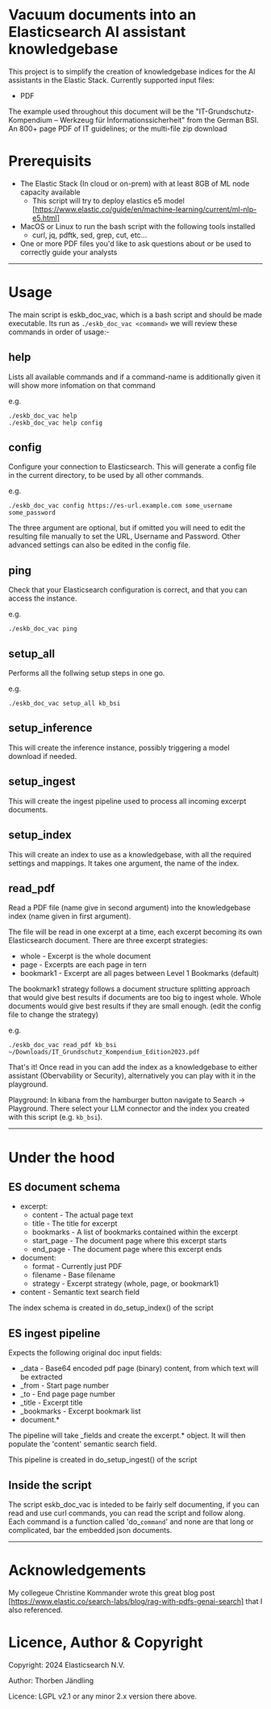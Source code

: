 Vacuum documents into an Elasticsearch AI assistant knowledgebase
=========================================================

This project is to simplify the creation of knowledgebase indices for the AI assistants
in the Elastic Stack. Currently supported input files:

 - PDF

The example used throughout this document will be the "IT-Grundschutz-Kompendium – Werkzeug für Informationssicherheit" from the German BSI. An 800+ page PDF of IT guidelines; or the multi-file
zip download

Prerequisits
============

 - The Elastic Stack (In cloud or on-prem) with at least 8GB of ML node capacity available
   - This script will try to deploy elastics e5 model [https://www.elastic.co/guide/en/machine-learning/current/ml-nlp-e5.html]
 - MacOS or Linux to run the bash script with the following tools installed
   - curl, jq, pdftk, sed, grep, cut, etc...
 - One or more PDF files you'd like to ask questions about or be used to correctly guide your analysts

----

Usage
=====

The main script is eskb_doc_vac, which is a bash script and should be made executable.
Its run as `./eskb_doc_vac <command>` we will review these commands in order of usage:-

help
----

Lists all available commands and if a command-name is additionally given it will show more infomation on that command

e.g.

```
./eskb_doc_vac help
./eskb_doc_vac help config
```

config
------

Configure your connection to Elasticsearch. This will generate a config file in the current directory, to be used by all other commands.

e.g.
```
./eskb_doc_vac config https://es-url.example.com some_username some_password
```

The three argument are optional, but if omitted you will need to edit the resulting file
manually to set the URL, Username and Password. Other advanced settings can also be edited in the config file.

ping
----

Check that your Elasticsearch configuration is correct, and that you can access the instance.

e.g.
```
./eskb_doc_vac ping
```

setup_all
---------

Performs all the follwing setup steps in one go.

e.g.
```
./eskb_doc_vac setup_all kb_bsi
```

setup_inference
---------------

This will create the inference instance, possibly triggering a model download if needed.

setup_ingest
------------

This will create the ingest pipeline used to process all incoming excerpt documents.

setup_index
-----------

This will create an index to use as a knowledgebase, with all the required settings and mappings. It takes one argument, the name of the index.

read_pdf
--------

Read a PDF file (name give in second argument) into the knowledgebase index (name given in first argument).

The file will be read in one excerpt at a time, each excerpt becoming its own Elasticsearch document.
There are three excerpt strategies:

 - whole - Excerpt is the whole document
 - page - Excerpts are each page in tern
 - bookmark1 - Excerpt are all pages between Level 1 Bookmarks (default)

 The bookmark1 strategy follows a document structure splitting approach that would give best results if
 documents are too big to ingest whole. Whole documents would give best results if they are small enough.
 (edit the config file to change the strategy)

e.g.
```
./eskb_doc_vac read_pdf kb_bsi ~/Downloads/IT_Grundschutz_Kompendium_Edition2023.pdf
```

That's it! Once read in you can add the index as a knowledgebase to either assistant (Obervability or Security), alternatively you can play with it in the playground.

Playground: In kibana from the hamburger button navigate to Search -> Playground. There select your LLM connector and the index you created with this script (e.g. `kb_bsi`).

---

Under the hood
==============

ES document schema
------------------

 - excerpt:
   - content - The actual page text
   - title - The title for excerpt
   - bookmarks - A list of bookmarks contained within the excerpt
   - start_page - The document page where this excerpt starts
   - end_page - The document page where this excerpt ends
 - document:
   - format - Currently just PDF
   - filename - Base filename
   - strategy - Excerpt strategy (whole, page, or bookmark1)
 - content - Semantic text search field

The index schema is created in do_setup_index() of the script

ES ingest pipeline
------------------

Expects the following original doc input fields:
 - _data - Base64 encoded pdf page (binary) content, from which text will be extracted
 - _from - Start page number
 - _to - End page page number
 - _title - Excerpt title
 - _bookmarks - Excerpt bookmark list
 - document.*

The pipeline will take _fields and create the excerpt.* object.
It will then populate the 'content' semantic search field.

This pipeline is created in do_setup_ingest() of the script


Inside the script
-----------------

The script eskb_doc_vac is inteded to be fairly self documenting, if you can read and use
curl commands, you can read the script and follow along. Each command is a function called
'do_`command`' and none are that long or complicated, bar the embedded json documents.

----

Acknowledgements
================

My collegeue Christine Kommander wrote this great blog post [https://www.elastic.co/search-labs/blog/rag-with-pdfs-genai-search] that I also referenced.


Licence, Author & Copyright
===========================

Copyright: 2024 Elasticsearch N.V.

Author: Thorben Jändling

Licence: LGPL v2.1 or any minor 2.x version there above.
